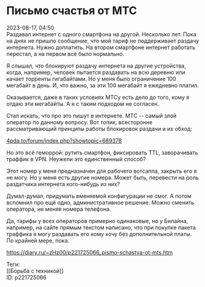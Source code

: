 Письмо счастья от МТС
======================

   
 2023-08-17, 04:50   
  Раздавал интернет с одного смартфона на другой. Несколько лет. Пока на днях не пришло сообщение, что мой тариф не поддерживает раздачу интернета. Нужно доплатить. На втором смартфоне интернет работать перестал, а на первом всё было нормально.   
   
 Я слышал, что блокируют раздачу интернета на другие устройства, когда, например, человек пытается раздавать на всю деревню или качает торренты гигабайтами. Но у меня было ограничение 100 мегабайт в день. И, что важно, за эти 100 мегабайт я ежедневно платил.   
   
 Оказывается, даже в таких условиях МТСу есть дело до того, кому я отдаю эти мегабайты. А я с таким подходом не согласен.   
   
 Стал искать, что про это пишут в интернете. МТС -- самый злой оператор по данному вопросу. Вот топик, всесторонне рассматривающий принципы работы блокировок раздачи и их обход:   
   
  [4pda.to/forum/index.php?showtopic=689378](https://4pda.to/forum/index.php?showtopic=689378)    
   
 Но это всё геморрой: рутить смартфон, фиксировать TTL, заворачивать траффик в VPN. Неужели это единственный способ?   
   
 Этот номер у меня предназначен для рабочего вотсаппа, закрыть его я не могу. Но у меня есть другие номера. Может быть, перевести на роль раздатчика интернета кого-нибудь из них?   
   
 Думал-думал, придумать вменяемой конфигурации не смог. А потом вспомнил про ещё одно, административное решение. Можно сменить оператора, не меняя номера телефона.   
   
 Да, тарифы у всех операторов примерно одинаковые, но у Билайна, например, на сайте прямым текстом написано, что при покупке пакета траффика я могу раздавать его кому хочу без дополнительной платы. По крайней мере, пока.   
    
 <https://diary.ru/~zHz00/p221725066_pismo-schastya-ot-mts.htm>   
   
 Теги:   
 [[Борьба с техникой]]   
 ID: p221725066